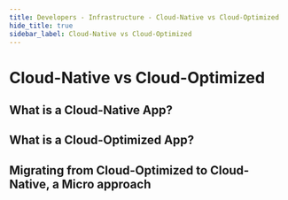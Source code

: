 ```yaml
---
title: Developers - Infrastructure - Cloud-Native vs Cloud-Optimized
hide_title: true
sidebar_label: Cloud-Native vs Cloud-Optimized
---
```


# Cloud-Native vs Cloud-Optimized

## What is a Cloud-Native App?

## What is a Cloud-Optimized App?

## Migrating from Cloud-Optimized to Cloud-Native, a Micro approach

